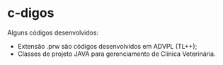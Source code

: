 # c-digos
Alguns códigos desenvolvidos:
- Extensão .prw são códigos desenvolvidos em ADVPL (TL++);
- Classes de projeto JAVA para gerenciamento de Clínica Veterinária.
